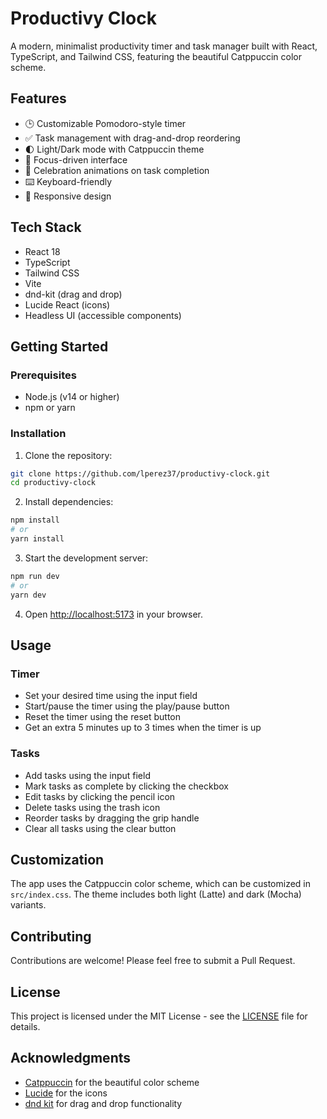 # Productivy Clock

A modern, minimalist productivity timer and task manager built with React, TypeScript, and Tailwind CSS, featuring the beautiful Catppuccin color scheme.

## Features

- 🕒 Customizable Pomodoro-style timer
- ✅ Task management with drag-and-drop reordering
- 🌓 Light/Dark mode with Catppuccin theme
- 🎯 Focus-driven interface
- 🎉 Celebration animations on task completion
- ⌨️ Keyboard-friendly
- 📱 Responsive design

## Tech Stack

- React 18
- TypeScript
- Tailwind CSS
- Vite
- dnd-kit (drag and drop)
- Lucide React (icons)
- Headless UI (accessible components)

## Getting Started

### Prerequisites

- Node.js (v14 or higher)
- npm or yarn

### Installation

1. Clone the repository:
```bash
git clone https://github.com/lperez37/productivy-clock.git
cd productivy-clock
```

2. Install dependencies:
```bash
npm install
# or
yarn install
```

3. Start the development server:
```bash
npm run dev
# or
yarn dev
```

4. Open [http://localhost:5173](http://localhost:5173) in your browser.

## Usage

### Timer
- Set your desired time using the input field
- Start/pause the timer using the play/pause button
- Reset the timer using the reset button
- Get an extra 5 minutes up to 3 times when the timer is up

### Tasks
- Add tasks using the input field
- Mark tasks as complete by clicking the checkbox
- Edit tasks by clicking the pencil icon
- Delete tasks using the trash icon
- Reorder tasks by dragging the grip handle
- Clear all tasks using the clear button

## Customization

The app uses the Catppuccin color scheme, which can be customized in `src/index.css`. The theme includes both light (Latte) and dark (Mocha) variants.

## Contributing

Contributions are welcome! Please feel free to submit a Pull Request.

## License

This project is licensed under the MIT License - see the [LICENSE](LICENSE) file for details.

## Acknowledgments

- [Catppuccin](https://github.com/catppuccin/catppuccin) for the beautiful color scheme
- [Lucide](https://lucide.dev/) for the icons
- [dnd kit](https://dndkit.com/) for drag and drop functionality 